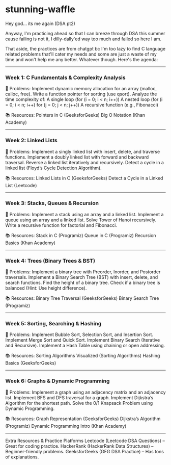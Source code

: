 

# stunning-waffle
Hey god... its me again (DSA pt2)

Anyway, I'm practicing ahead so that I can breeze through DSA this summer cause failing is not it, I dilly-dally'ed way too much and failed so here I am.

That aside, the practices are from chatgpt bc I'm too lazy to find C language related problems that'll cater my needs and some are just a waste of my time and won't help me any better.
Whatever though. Here's the agenda:
___
### Week 1: C Fundamentals & Complexity Analysis 
🔹 Problems: 
Implement dynamic memory allocation for an array (malloc, calloc, free). Write a function pointer for sorting (use qsort).
Analyze the time complexity of: 
A single loop (for (i = 0; i < n; i++)) 
A nested loop (for (i = 0; i < n; i++) for (j = 0; j < n; j++)) 
A recursive function (e.g., Fibonacci)

📚 Resources: Pointers in C (GeeksforGeeks) 
Big O Notation (Khan Academy)
___
### Week 2: Linked Lists 
🔹 Problems: 
Implement a singly linked list with insert, delete, and traverse functions. Implement a doubly linked list with forward and backward traversal. Reverse a linked list iteratively and recursively. 
Detect a cycle in a linked list (Floyd’s Cycle Detection Algorithm). 

📚 Resources: Linked Lists in C (GeeksforGeeks) 
Detect a Cycle in a Linked List (Leetcode)
 ___
 ### Week 3: Stacks, Queues & Recursion 
 🔹 Problems: 
 Implement a stack using an array and a linked list. Implement a queue using an array and a linked list.
Solve Tower of Hanoi recursively. 
Write a recursive function for factorial and Fibonacci. 

📚 Resources: Stack in C (Programiz) 
Queue in C (Programiz) 
Recursion Basics (Khan Academy) 
___
### Week 4: Trees (Binary Trees & BST) 
🔹 Problems: 
Implement a binary tree with Preorder, Inorder, and Postorder traversals. 
Implement a Binary Search Tree (BST) with insert, delete, and search functions. 
Find the height of a binary tree. 
Check if a binary tree is balanced (Hint: Use height difference). 

📚 Resources: Binary Tree Traversal (GeeksforGeeks) 
Binary Search Tree (Programiz)
 ___
 ### Week 5: Sorting, Searching & Hashing 
 🔹 Problems: 
Implement Bubble Sort, Selection Sort, and Insertion Sort. Implement Merge Sort and Quick Sort.
Implement Binary Search (Iterative and Recursive). 
Implement a Hash Table using chaining or open addressing. 

📚 Resources: Sorting Algorithms Visualized (Sorting Algorithms) Hashing Basics (GeeksforGeeks) 
___
### Week 6: Graphs & Dynamic Programming 
🔹 Problems: 
Implement a graph using an adjacency matrix and an adjacency list.
Implement BFS and DFS traversal for a graph. 
Implement Dijkstra’s Algorithm for the shortest path. 
Solve the 0/1 Knapsack Problem using Dynamic Programming.

📚 Resources: Graph Representation (GeeksforGeeks) 
Dijkstra’s Algorithm (Programiz) 
Dynamic Programming Intro (Khan Academy) 
___
Extra Resources & Practice Platforms Leetcode (Leetcode DSA Questions) – Great for coding practice. 
HackerRank (HackerRank Data Structures) – Beginner-friendly problems. 
GeeksforGeeks (GFG DSA Practice) – Has tons of explanations.

